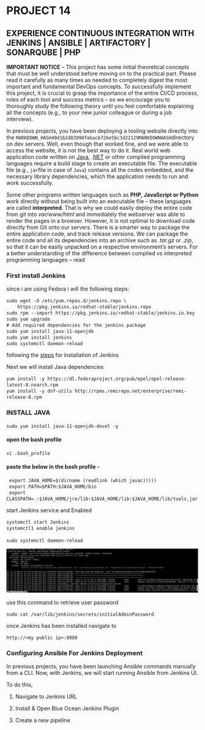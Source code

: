 #  PROJECT 14 

## EXPERIENCE CONTINUOUS INTEGRATION WITH JENKINS | ANSIBLE | ARTIFACTORY | SONARQUBE | PHP

**IMPORTANT NOTICE** – This project has some initial theoretical concepts that must be well understood before moving on to the practical part. Please read it carefully as many times as needed to completely digest the most important and fundamental DevOps concepts. To successfully implement this project, it is crucial to grasp the importance of the entire CI/CD process, roles of each tool and success metrics – so we encourage you to thoroughly study the following theory until you feel comfortable explaining all the concepts (e.g., to your new junior colleague or during a job interview).


In previous projects, you have been deploying a tooling website directly into the `MARKDOWN_HASH40d1b2d83998fabacb726e5bc3d22129MARKDOWNHASH`directory on dev servers. Well, even though that worked fine, and we were able to access the website, it is not the best way to do it. Real world web application code written on [Java](https://en.wikipedia.org/wiki/Java(programming_language)), .[NET](https://en.wikipedia.org/wiki/.NET_Framework) or other compiled programming languages require a build stage to create an executable file. The executable file (e.g., `jar`file in case of `Java`) contains all the codes embedded, and the necessary library dependencies, which the application needs to run and work successfully.

Some other programs written languages such as **PHP, JavaScript or Python** work directly without being built into an executable file – these languages are called **interpreted**. That is why we could easily deploy the entire code from git into *var/www/html* and immediately the webserver was able to render the pages in a browser. However, it is not optimal to download code directly from Git onto our servers. There is a smarter way to package the entire application code, and track release versions. We can package the entire code and all its dependencies into an archive such as *.tar.gz* or *.zip*, so that it can be easily unpacked on a respective environment’s servers.
For a better understanding of the difference between compiled vs interpreted programming languages – read

### First install Jenkins 
since i am using Fedora i will the following steps: 
```
sudo wget -O /etc/yum.repos.d/jenkins.repo \
    https://pkg.jenkins.io/redhat-stable/jenkins.repo
sudo rpm --import https://pkg.jenkins.io/redhat-stable/jenkins.io.key
sudo yum upgrade
# Add required dependencies for the jenkins package
sudo yum install java-11-openjdk
sudo yum install jenkins
sudo systemctl daemon-reload
```
following the [steps](https://www.jenkins.io/doc/book/installing/linux/) for installation of Jenkins 

Next we will install Java dependencies 

```
yum install -y https://dl.fedoraproject.org/pub/epel/epel-release-latest-8.noarch.rpm
yum install -y dnf-utils http://rpms.remirepo.net/enterprise/remi-release-8.rpm
```
###  INSTALL JAVA
```
sudo yum install java-11-openjdk-devel -y
```
#### open the bash profile 
```
vi .bash_profile
```
#### paste the below in the bash profile  -
```
 export JAVA_HOME=$(dirname (readlink (which javac)))))
 export PATH=$PATH:$JAVA_HOME/bin 
 export CLASSPATH=.:$JAVA_HOME/jre/lib:$JAVA_HOME/lib:$JAVA_HOME/lib/tools.jar
```
start Jenkins service and Enabled 
```
systemctl start Jenkins
systemctl1 enable jenkins

sudo systemctl daemon-reload
```
![](/jenkins%20status.PNG)

use this command to retrieve user password
```
sudo cat /var/lib/jenkins/secrets/initialAdminPassword
```
once Jenkins has been installed navigate to 

```
http://<my public ip>:8080

```

### Configuring Ansible For Jenkins Deployment

In previous projects, you have been launching Ansible commands manually from a CLI. Now, with Jenkins, we will start running Ansible from Jenkins UI.

To do this,

1. Navigate to Jenkins URL

2. Install & Open Blue Ocean Jenkins Plugin

3. Create a new pipeline

